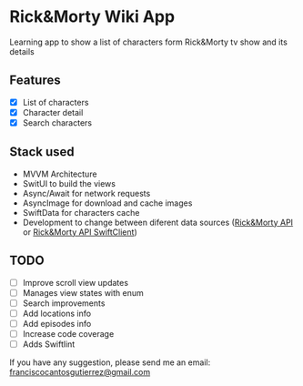 # Rick&Morty Wiki App
Learning app to show a list of characters form Rick&Morty tv show and its details

## Features
- [x] List of characters
- [x] Character detail
- [x] Search characters

## Stack used
* MVVM Architecture
* SwitUI to build the views
* Async/Await for network requests
* AsyncImage for download and cache images
* SwiftData for characters cache
* Development to change between diferent data sources ([Rick&Morty API](https://rickandmortyapi.com/) or [Rick&Morty API SwiftClient](https://github.com/benjaminbruch/Rick-and-Morty-Swift-API))


## TODO
- [ ] Improve scroll view updates
- [ ] Manages view states with enum
- [ ] Search improvements
- [ ] Add locations info
- [ ] Add episodes info
- [ ] Increase code coverage
- [ ] Adds Swiftlint

If you have any suggestion, please send me an email: franciscocantosgutierrez@gmail.com

